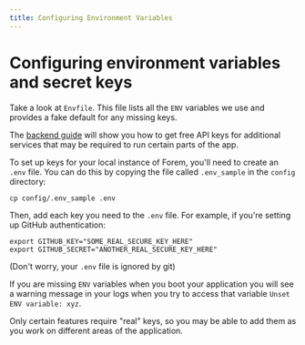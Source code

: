 ```yaml
---
title: Configuring Environment Variables
---
```


# Configuring environment variables and secret keys

Take a look at `Envfile`. This file lists all the `ENV` variables we use and
provides a fake default for any missing keys.

The [backend guide][backend_guide] will show you how to get free API keys for
additional services that may be required to run certain parts of the app.

To set up keys for your local instance of Forem, you'll need to create an `.env`
file. You can do this by copying the file called `.env_sample` in the `config`
directory:

```shell
cp config/.env_sample .env
```

Then, add each key you need to the `.env` file. For example, if you're setting
up GitHub authentication:

```shell
export GITHUB_KEY="SOME_REAL_SECURE_KEY_HERE"
export GITHUB_SECRET="ANOTHER_REAL_SECURE_KEY_HERE"
```

(Don't worry, your `.env` file is ignored by git)

If you are missing `ENV` variables when you boot your application you will see a
warning message in your logs when you try to access that variable
`Unset ENV variable: xyz`.

Only certain features require "real" keys, so you may be able to add them as you
work on different areas of the application.

[backend_guide]: /backend
[envied]: https://rubygems.org/gems/envied
